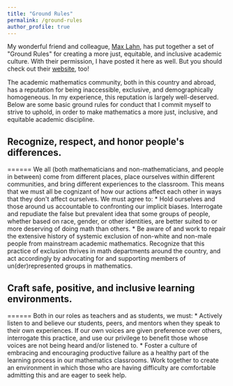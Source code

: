 ```yaml
---
title: "Ground Rules"
permalink: /ground-rules
author_profile: true
---
```


My wonderful friend and colleague, [Max Lahn](https://sites.google.com/view/maxlahn/), has put together a set of "Ground Rules" for creating a more just, equitable, and inclusive academic culture. With their permission, I have posted it here as well. But you should check out their [website](https://sites.google.com/view/maxlahn/), too!

The academic mathematics community, both in this country and abroad, has a reputation for being inaccessible, exclusive, and demographically homogeneous. In my experience, this reputation is largely well-deserved. Below are some basic ground rules for conduct that I commit myself to strive to uphold, in order to make mathematics a more just, inclusive, and equitable academic discipline. 

<h2>Recognize, respect, and honor people's differences.</h2>
======
We all (both mathematicians and non-mathematicians, and people in between) come from different places, place ourselves within different communities, and bring different experiences to the classroom. This means that we must all be cognizant of how our actions affect each other in ways that they don't affect ourselves. We must agree to: 
* Hold ourselves and those around us accountable to confronting our implicit biases. Interrogate and repudiate the false but prevalent idea that some groups of people, whether based on race, gender, or other identities, are better suited to or more deserving of doing math than others. 
* Be aware of and work to repair the extensive history of systemic exclusion of non-white and non-male people from mainstream academic mathematics. Recognize that this practice of exclusion thrives in math departments around the country, and act accordingly by advocating for and supporting members of un(der)represented groups in mathematics. 

<h2>Craft safe, positive, and inclusive learning environments.</h2>
======
Both in our roles as teachers and as students, we must: 
* Actively listen to and believe our students, peers, and mentors when they speak to their own experiences. If our own voices are given preference over others, interrogate this practice, and use our privilege to benefit those whose voices are not being heard and/or listened to. 
* Foster a culture of embracing and encouraging productive failure as a healthy part of the learning process in our mathematics classrooms. Work together to create an environment in which those who are having difficulty are comfortable admitting this and are eager to seek help.

